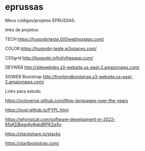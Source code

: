 # eprussas

Meus códigos/projetos EPRUSSAS.

links de projetos:

TECH
https://hugonbrteste.000webhostapp.com/

COLOR
https://hugonbr-teste.w3spaces.com/

CSSgrid
http://hugonbr.infinityfreeapp.com/

DEVWEB
http://sitewebdev.s3-website.us-east-2.amazonaws.com/

SISWEB Bootstrap
http://frontendbootstrap.s3-website.us-east-2.amazonaws.com/


Links para estudo

https://octoverse.github.com/#top-languages-over-the-years

https://pypl.github.io/PYPL.html

https://whimsical.com/software-development-in-2022-6fpKDBqgvAv6pkdRPK2qXy

https://stackshare.io/stacks

https://startbootstrap.com/

